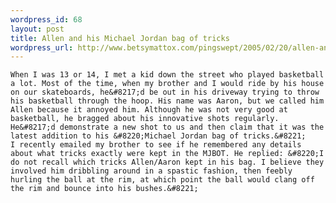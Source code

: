 ```yaml
--- 
wordpress_id: 68
layout: post
title: Allen and his Michael Jordan bag of tricks
wordpress_url: http://www.betsymattox.com/pingswept/2005/02/20/allen-and-his-michael-jordan-bag-of-tricks/
---
```

	When I was 13 or 14, I met a kid down the street who played basketball a lot. Most of the time, when my brother and I would ride by his house on our skateboards, he&#8217;d be out in his driveway trying to throw his basketball through the hoop. His name was Aaron, but we called him Allen because it annoyed him. Although he was not very good at basketball, he bragged about his innovative shots regularly. He&#8217;d demonstrate a new shot to us and then claim that it was the latest addition to his &#8220;Michael Jordan bag of tricks.&#8221;
	I recently emailed my brother to see if he remembered any details about what tricks exactly were kept in the MJBOT. He replied: &#8220;I do not recall which tricks Allen/Aaron kept in his bag. I believe they involved him dribbling around in a spastic fashion, then feebly hurling the ball at the rim, at which point the ball would clang off the rim and bounce into his bushes.&#8221;


